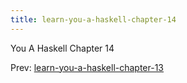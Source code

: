 ```yaml
---
title: learn-you-a-haskell-chapter-14
---
```


You A Haskell Chapter 14

Prev:
[learn-you-a-haskell-chapter-13](learn-you-a-haskell-chapter-13.md)
